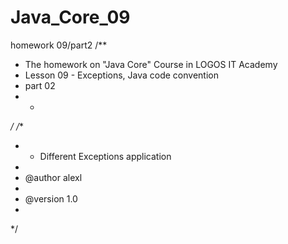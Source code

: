 # Java_Core_09
homework 09/part2
/**
 * The homework on "Java Core" Course in LOGOS IT Academy
 * Lesson 09 - Exceptions, Java code convention
 * part 02 
 * *
 */
/**
 * * Different Exceptions application 
 * 
 * @author alexl
 * 
 * @version 1.0
 *
 */
